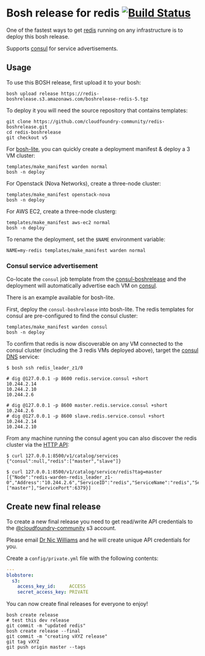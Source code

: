 Bosh release for redis [![Build Status](https://travis-ci.org/cloudfoundry-community/redis-boshrelease.png?branch=master)](https://travis-ci.org/cloudfoundry-community/redis-boshrelease/)
===========================================================================================================================================================================================

One of the fastest ways to get [redis](http://redis.io) running on any infrastructure is to deploy this bosh release.

Supports [consul](http://consul.io) for service advertisements.

Usage
-----

To use this BOSH release, first upload it to your bosh:

```
bosh upload release https://redis-boshrelease.s3.amazonaws.com/boshrelease-redis-5.tgz
```

To deploy it you will need the source repository that contains templates:

```
git clone https://github.com/cloudfoundry-community/redis-boshrelease.git
cd redis-boshrelease
git checkout v5
```

For [bosh-lite](https://github.com/cloudfoundry/bosh-lite), you can quickly create a deployment manifest & deploy a 3 VM cluster:

```
templates/make_manifest warden normal
bosh -n deploy
```

For Openstack (Nova Networks), create a three-node cluster:

```
templates/make_manifest openstack-nova
bosh -n deploy
```

For AWS EC2, create a three-node clusterg:

```
templates/make_manifest aws-ec2 normal
bosh -n deploy
```

To rename the deployment, set the `$NAME` environment variable:

```
NAME=my-redis templates/make_manifest warden normal
```

### Consul service advertisement

Co-locate the `consul` job template from the [consul-boshrelease](https://github.com/cloudfoundry-community/consul-boshrelease) and the deployment will automatically advertise each VM on [consul](http://consul.io).

There is an example available for bosh-lite.

First, deploy the `consul-boshrelease` into bosh-lite. The redis templates for consul are pre-configured to find the consul cluster:

```
templates/make_manifest warden consul
bosh -n deploy
```

To confirm that redis is now discoverable on any VM connected to the consul cluster (including the 3 redis VMs deployed above), target the [consul DNS](http://www.consul.io/docs/agent/dns.html) service:

```
$ bosh ssh redis_leader_z1/0

# dig @127.0.0.1 -p 8600 redis.service.consul +short
10.244.2.14
10.244.2.10
10.244.2.6

# dig @127.0.0.1 -p 8600 master.redis.service.consul +short
10.244.2.6
# dig @127.0.0.1 -p 8600 slave.redis.service.consul +short
10.244.2.14
10.244.2.10
```

From any machine running the consul agent you can also discover the redis cluster via the [HTTP API](http://www.consul.io/docs/agent/http.html):

```
$ curl 127.0.0.1:8500/v1/catalog/services
{"consul":null,"redis":["master","slave"]}

$ curl 127.0.0.1:8500/v1/catalog/service/redis?tag=master
[{"Node":"redis-warden-redis_leader_z1-0","Address":"10.244.2.6","ServiceID":"redis","ServiceName":"redis","ServiceTags":["master"],"ServicePort":6379}]
```

Create new final release
------------------------

To create a new final release you need to get read/write API credentials to the [@cloudfoundry-community](https://github.com/cloudfoundry-community) s3 account.

Please email [Dr Nic Williams](mailto:&#x64;&#x72;&#x6E;&#x69;&#x63;&#x77;&#x69;&#x6C;&#x6C;&#x69;&#x61;&#x6D;&#x73;&#x40;&#x67;&#x6D;&#x61;&#x69;&#x6C;&#x2E;&#x63;&#x6F;&#x6D;) and he will create unique API credentials for you.

Create a `config/private.yml` file with the following contents:

```yaml
---
blobstore:
  s3:
    access_key_id:     ACCESS
    secret_access_key: PRIVATE
```

You can now create final releases for everyone to enjoy!

```
bosh create release
# test this dev release
git commit -m "updated redis"
bosh create release --final
git commit -m "creating vXYZ release"
git tag vXYZ
git push origin master --tags
```

